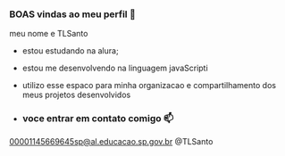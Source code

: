 ###  BOAS vindas ao meu perfil 💙 

meu nome e TLSanto

- estou estudando na alura;
- estou me desenvolvendo na linguagem javaScripti
- utilizo esse espaco para minha organizacao e compartilhamento dos meus projetos desenvolvidos

- ### voce entrar em contato comigo 📫

 00001145669645sp@al.educacao.sp.gov.br
@TLSanto 
